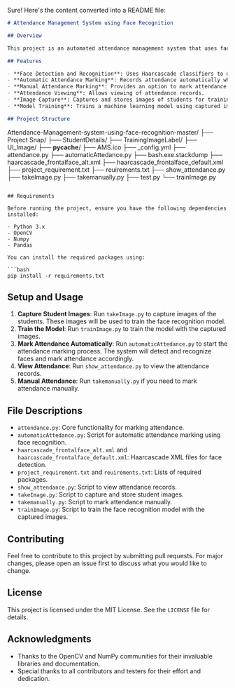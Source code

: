 Sure! Here's the content converted into a README file:

```markdown
# Attendance Management System using Face Recognition

## Overview

This project is an automated attendance management system that uses face recognition technology to mark attendance. The system captures images of students, trains a model to recognize their faces, and records their attendance when they appear in front of the camera. This approach simplifies and speeds up the attendance process while minimizing errors and the need for manual intervention.

## Features

- **Face Detection and Recognition**: Uses Haarcascade classifiers to detect and recognize faces.
- **Automatic Attendance Marking**: Records attendance automatically when a student's face is recognized.
- **Manual Attendance Marking**: Provides an option to mark attendance manually if needed.
- **Attendance Viewing**: Allows viewing of attendance records.
- **Image Capture**: Captures and stores images of students for training the recognition model.
- **Model Training**: Trains a machine learning model using captured images.

## Project Structure

```
Attendance-Management-system-using-face-recognition-master/
├── Project Snap/
├── StudentDetails/
├── TrainingImageLabel/
├── UI_Image/
├── __pycache__/
├── AMS.ico
├── _config.yml
├── attendance.py
├── automaticAttedance.py
├── bash.exe.stackdump
├── haarcascade_frontalface_alt.xml
├── haarcascade_frontalface_default.xml
├── project_requirement.txt
├── reuirements.txt
├── show_attendance.py
├── takeImage.py
├── takemanually.py
├── test.py
└── trainImage.py
```

## Requirements

Before running the project, ensure you have the following dependencies installed:

- Python 3.x
- OpenCV
- Numpy
- Pandas

You can install the required packages using:

```bash
pip install -r requirements.txt
```

## Setup and Usage

1. **Capture Student Images**: Run `takeImage.py` to capture images of the students. These images will be used to train the face recognition model.
2. **Train the Model**: Run `trainImage.py` to train the model with the captured images.
3. **Mark Attendance Automatically**: Run `automaticAttedance.py` to start the attendance marking process. The system will detect and recognize faces and mark attendance accordingly.
4. **View Attendance**: Run `show_attendance.py` to view the attendance records.
5. **Manual Attendance**: Run `takemanually.py` if you need to mark attendance manually.

## File Descriptions

- `attendance.py`: Core functionality for marking attendance.
- `automaticAttedance.py`: Script for automatic attendance marking using face recognition.
- `haarcascade_frontalface_alt.xml` and `haarcascade_frontalface_default.xml`: Haarcascade XML files for face detection.
- `project_requirement.txt` and `reuirements.txt`: Lists of required packages.
- `show_attendance.py`: Script to view attendance records.
- `takeImage.py`: Script to capture and store student images.
- `takemanually.py`: Script to mark attendance manually.
- `trainImage.py`: Script to train the face recognition model with the captured images.

## Contributing

Feel free to contribute to this project by submitting pull requests. For major changes, please open an issue first to discuss what you would like to change.

## License

This project is licensed under the MIT License. See the `LICENSE` file for details.

## Acknowledgments

- Thanks to the OpenCV and NumPy communities for their invaluable libraries and documentation.
- Special thanks to all contributors and testers for their effort and dedication.
```
